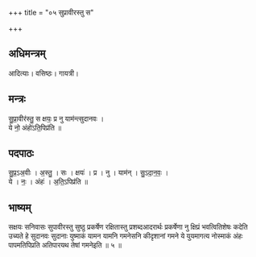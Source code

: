 +++
title = "०५ सुप्रावीरस्तु स"

+++
## अधिमन्त्रम्
आदित्याः। वसिष्ठः। गायत्री।

## मन्त्रः
सु॒प्रा॒वीर॑स्तु॒ स क्षयः॒ प्र नु याम॑न्त्सुदानवः ।  
ये नो॒ अंहो॑ऽति॒पिप्र॑ति ॥

## पदपाठः
सु॒प्र॒ऽअ॒वीः । अ॒स्तु॒ । सः । क्षयः॑ । प्र । नु । याम॑न् । सु॒ऽदा॒न॒वः॒ ।  
ये । नः॒ । अंहः॑ । अ॒ति॒ऽपिप्र॑ति ॥

## भाष्यम्
सक्षयः सनिवासः सुपावीरस्तु सुष्ठु प्रकर्षेण रक्षितास्तु प्रशब्दआदरार्थः प्रकर्षेणा नु क्षिप्रं भवत्वितिशेषः कदेति उच्यते हे सुदानवः सुदानाः युष्माकं यामन यामनि गमनेसनि कीदृशानां गमने ये युयमागत्य नोस्माकं अंहः पापमतिपिप्रति अतिपारयथ तेषां गमनेइति ॥ ५ ॥